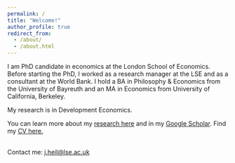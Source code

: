 ```yaml
---
permalink: /
title: "Welcome!"
author_profile: true
redirect_from: 
  - /about/
  - /about.html
---
```


I am PhD candidate in economics at the London School of Economics. Before starting the PhD, I worked as a research manager at the LSE and as a consultant at the World Bank. I hold a BA in Philosophy & Economics from the University of Bayreuth and an MA in Economics from University of California, Berkeley. 

My research is in Development Economics.

You can learn more about my <a href="/publications/">research here</a> and in my <a href="{{ site.author.googlescholar }}">Google Scholar</a>. Find my <a href="/cv.pdf">CV here. </a>

<br>
Contact me: <a href="mailto:j.heil@lse.ac.uk">j.heil@lse.ac.uk</a>
<br><br>

